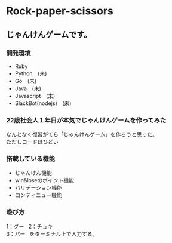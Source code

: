 # Rock-paper-scissors

## じゃんけんゲームです。

### 開発環境
- Ruby 
- Python　(未)
- Go　(未)
- Java　(未)
- Javascript　(未)
- SlackBot(nodejs)　(未)


### 22歳社会人１年目が本気でじゃんけんゲームを作ってみた
なんとなく復習がてら「じゃんけんゲーム」を作ろうと思った。  
ただしコードはひどい  

### 搭載している機能

- じゃんけん機能
- win&loseのポイント機能
- バリデーション機能
- コンティニュー機能

### 遊び方

1：グー  
2：チョキ  
3：パー  
をターミナル上で入力する。  
